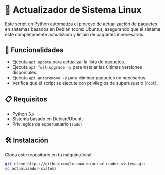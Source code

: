 # 🔄 Actualizador de Sistema Linux

Este script en Python automatiza el proceso de actualización de paquetes en sistemas basados en Debian (como Ubuntu), asegurando que el sistema esté completamente actualizado y limpio de paquetes innecesarios.

## 🚀 Funcionalidades

- Ejecuta `apt update` para actualizar la lista de paquetes.
- Ejecuta `apt full-upgrade -y` para instalar las últimas versiones disponibles.
- Ejecuta `apt autoremove -y` para eliminar paquetes no necesarios.
- Verifica que el script se ejecute con privilegios de superusuario (`root`).

## 📋 Requisitos

- Python 3.x
- Sistema basado en Debian/Ubuntu
- Privilegios de superusuario (`sudo`)

## 🛠️ Instalación

Clona este repositorio en tu máquina local:

```bash
git clone https://github.com/tuusuario/actualizador-sistema.git
cd actualizador-sistema
```
